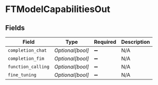 # FTModelCapabilitiesOut


## Fields

| Field              | Type               | Required           | Description        |
| ------------------ | ------------------ | ------------------ | ------------------ |
| `completion_chat`  | *Optional[bool]*   | :heavy_minus_sign: | N/A                |
| `completion_fim`   | *Optional[bool]*   | :heavy_minus_sign: | N/A                |
| `function_calling` | *Optional[bool]*   | :heavy_minus_sign: | N/A                |
| `fine_tuning`      | *Optional[bool]*   | :heavy_minus_sign: | N/A                |